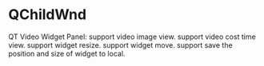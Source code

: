 # QChildWnd

QT Video Widget Panel:
 support video image view.
 support video cost time view.
 support widget resize.
 support widget move.
 support save the position and size of widget to local.
